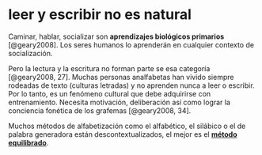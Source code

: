 # leer y escribir no es natural

Caminar, hablar, socializar son **aprendizajes biológicos primarios** [@geary2008]. Los seres humanos lo aprenderán en cualquier contexto de socialización.

Pero la lectura y la escritura no forman parte se esa categoría [@geary2008, 27]. Muchas personas analfabetas han vivido siempre rodeadas de texto (culturas letradas) y no aprenden nunca a leer o escribir. Por lo tanto, es un fenómeno cultural que debe adquirirse con entrenamiento. Necesita motivación, deliberación así como lograr la conciencia fonética de los grafemas [@geary2008, 34].

Muchos métodos de alfabetización como el alfabético, el silábico o el de palabra generadora están descontextualizados, el mejor es el [**método equilibrado**](https://www.scielo.org.mx/scielo.php?script=sci_arttext&pid=S0185-26982013000200007).
